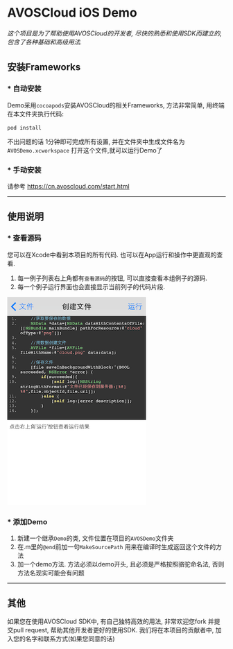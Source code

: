# AVOSCloud iOS Demo
###### 这个项目是为了帮助使用AVOSCloud的开发者, 尽快的熟悉和使用SDK而建立的, 包含了各种基础和高级用法.

## 安装Frameworks

### * 自动安装

Demo采用`cocoapods`安装AVOSCloud的相关Frameworks, 方法非常简单, 用终端在本文件夹执行代码:

	pod install
	
不出问题的话 1分钟即可完成所有设置, 并在文件夹中生成文件名为`AVOSDemo.xcworkspace` 打开这个文件,就可以运行Demo了


### * 手动安装

请参考 https://cn.avoscloud.com/start.html

----

## 使用说明

### * 查看源码
您可以在Xcode中看到本项目的所有代码. 也可以在App运行和操作中更直观的查看.

1. 每一例子列表右上角都有`查看源码`的按钮, 可以直接查看本组例子的源码. 
2. 每一个例子运行界面也会直接显示当前列子的代码片段.  

![image](OtherSource/demorun.png)

### * 添加Demo

1. 新建一个继承`Demo`的类, 文件位置在项目的`AVOSDemo`文件夹
2. 在.m里的`@end`前加一句`MakeSourcePath` 用来在编译时生成返回这个文件的方法
3. 加一个demo方法. 方法必须以demo开头, 且必须是严格按照骆驼命名法, 否则方法名现实可能会有问题

----
## 其他

如果您在使用AVOSCloud SDK中, 有自己独特高效的用法, 非常欢迎您fork 并提交pull request, 帮助其他开发者更好的使用SDK. 我们将在本项目的贡献者中, 加入您的名字和联系方式(如果您同意的话)
